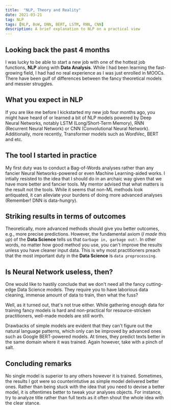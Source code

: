 ```yaml
---
title:  "NLP, Theory and Reality"
date: 2021-03-21
tag: NLP
tags: [NLP, BoW, DNN, BERT, LSTM, RNN, CNN]
description: A brief explanation to NLP on a practical view
---
```


## Looking back the past 4 months
I was lucky to be able to start a new job with one of the hottest job functions, **NLP** along with **Data Analysis**. While I had been learning the fast-growing field, I had had no real experience as I was just enrolled in MOOCs. There have been gulf of differences between the fancy theoretical models and messier struggles.

## What you expect in NLP
If you are like me before I kickstarted my new job four months ago, you might have heard of or learned a bit of NLP models powered by Deep Neural Networks, notably LSTM (Long/Short-Term Memory), RNN (Recurrent Neural Network) or CNN (Convolutional Neural Network). Additionally, more recently, Transformer models such as WordVec, BERT and etc.


## The tool I started in practice
My first duty was to conduct a Bag-of-Words analyses rather than any fancier Neural Networks-powered or even Machine Learning-aided works. I intially resisted to the idea that I should do in an archaic way given that we have more better and fancier tools. My mentor advised that what matters is the result not the tools. While it seems that non-ML methods look antiquated, it can alleviate your burdens of doing more advanced analyses (Remember! DNN is data-hungry).


## Striking results in terms of outcomes
Theoretically, more advanced methods should give you better outcomes, e.g., more precise predictions. However, the fundamental axiom (*I made this up*) of the **Data Science** tells us that `Garbage in, garbage out!`. In other words, no matter how good method you use, you can't improve the results unless you have cleaner input data. This is why most practitioners preach that the most important duty in the **Data Science** is `data preprocessing`.


## Is Neural Network useless, then?
One would like to hastily conclude that we don't need all the fancy cutting-edge Data Science models. They require you to have laborious data cleaning, immense amount of data to train, then what the fuss?

Well, as it turned out, that's not true either. While gathering enough data for training fancy models is hard and non-practical for resource-stricken practitioners, well-made models are still worth. 

Drawbacks of simple models are evident that they can't figure out the natural language patterns, which only can be improved by advanced ones such as Google BERT-powered models. At times, they predict texts better in the same domain where it was trained. Again however, take with a pinch of salt.


## Concluding remarks
No single model is superior to any others however it is trained. Sometimes, the results I got were so counterintutive as simple model delivered better ones. Rather than being stuck with the idea that you need to devise a better model, it is oftentimes better to tweak your analyses objects. For instance, try to analyze title rather than full texts as it often shout the whole idea with the clear stance.